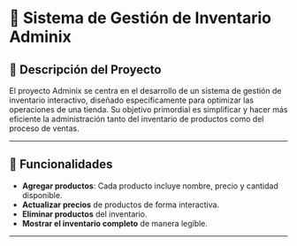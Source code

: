 # 🧾 Sistema de Gestión de Inventario Adminix 

## 📌 Descripción del Proyecto

El proyecto Adminix se centra en el desarrollo de un sistema de gestión de inventario interactivo, diseñado específicamente para optimizar las operaciones de una tienda. Su objetivo primordial es simplificar y hacer más eficiente la administración tanto del inventario de productos como del proceso de ventas. 

---

## 🎯 Funcionalidades

- **Agregar productos**: Cada producto incluye nombre, precio y cantidad disponible.
- **Actualizar precios** de productos de forma interactiva.
- **Eliminar productos** del inventario.
- **Mostrar el inventario completo** de manera legible.

---
